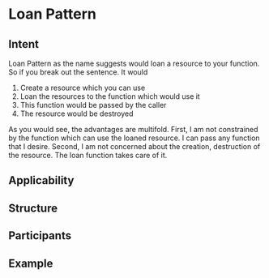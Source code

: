 # Loan Pattern


## Intent
Loan Pattern as the name suggests would loan a resource to your function. So if you break out the sentence. It would

1. Create a resource which you can use
2. Loan the resources to the function which would use it
3. This function would be passed by the caller
4. The resource would be destroyed

As you would see, the advantages are multifold. First, I am not constrained by the function which can use the loaned resource. I can pass any function that I desire. Second, I am not concerned about the creation, destruction of the resource. The loan function takes care of it.


## Applicability



## Structure


## Participants

## Example
